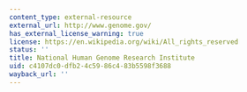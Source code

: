 ```yaml
---
content_type: external-resource
external_url: http://www.genome.gov/
has_external_license_warning: true
license: https://en.wikipedia.org/wiki/All_rights_reserved
status: ''
title: National Human Genome Research Institute
uid: c4107dc0-dfb2-4c59-86c4-83b5598f3688
wayback_url: ''
---
```

